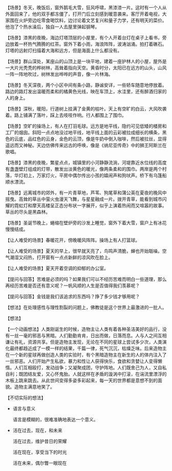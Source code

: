 【场景】冬天，晚饭后，窗外鹅毛大雪，狂风呼啸，黑漆漆一片。这时有一个人从外面回来了，他的双手都冻僵了，打开门后立刻感到暖意袭来。客厅开着电视，大家围在火炉旁边吃零食喝饮料，边讨论着文艺复兴和量子力学，还有明天的菜价。他泡了个热水澡后，独自一人去屋里弹起钢琴。

【场景】漆黑的夜晚，海边灯塔顶层的小屋里，有个人开着台灯在桌子上看书，旁边放着一杯热气腾腾的红茶。窗外下着小雨，海浪阵阵，波涛汹涌。拍打着礁石。灯塔的远射灯扫描着大海和远方，但是海面上什么都没有。

【场景】群山深处，某座山的山顶上是一块平地，建着一座护林人的小屋，屋外是一大片光秃秃的桦树林，高耸着指向天空。黄昏时分，太阳已在远方的山头，山风一阵一阵地吹过，树林发出哗哗的声音，像一片林海。

【场景】冬天深夜，两个小区中间有条小路，静谧安详，一些轿车随意地停放着。路边的路灯发出温暖而柔和的橘黄色光线，映在车顶上，水洼里，还有醉酒归家的人的身上。

【场景】深秋，暖阳，行道树上挂满了金黄的枯叶。天上有空旷的白云，大风吹袭着。路上铺满了落叶，踩上去吱吱作响。行人都围上了围巾。

【场景】空旷的操场上，有人在打羽毛球。远方是地平线，隐约可见低矮的楼房和工厂的烟囱。斜阳一点点地没过地平线，地平线上面的云彩被拉成细长的横条，黑色的云底，品红色的云身，金色的云顶，像是牛奶中倒入咖啡，然后被拉丝，显得遥远而又神秘。天边仿佛传来远古的呼唤，像是《纳尼亚传奇》中的狮王阿斯兰在歌唱。

【场景】漆黑的夜晚，繁星点点，城镇里的小河静静流淌，河堤靠近水位线的高度有盏盏壁灯组成的灯带，散发出淡黄色的暖光，像两条柔和的围巾。两岸是两个村落，华灯初上，万家灯火，平房中偶尔传出小孩的嬉闹声和狗吠声。桥下有乌篷船顺水漂流。

【场景】远离城市的郊外，有一片青草地，芦苇、狗尾草和蒲公英在夏夜的晚风中摇曳。高耸的草丛中萤火虫漫天飞舞，与星星融成一片。拨开青草，能看到城市闪耀的霓虹灯和摩天高楼呈正态分布状一字展开，似乎上演着热闹而又喧嚣的故事。草丛的尽头是黑森林。

【场景】圣诞节晚上，蜷缩在壁炉旁的沙发上睡觉，窗外下着大雪，窗户上有冰花慢慢结成。

【让人难受的场景】春暖花开，傍晚暖风阵阵。操场上有人打篮球。

【让人难受的场景】夏天的早上，很早就天亮了，鸟鸣声清脆，蝉也开始聒噪。空气潮湿又闷热，打开窗有一点点新鲜的凉风吹在脸上。

【让人难受的场景】夏天开着空调的抑郁的办公室。

【提问与回答】苦难是必须的吗？如果我们可以不经历苦难而明白一些道理，那么再经历苦难是否还有意义呢？一帆风顺的人生是否值得我们羡慕呢？

【提问与回答】金钱是我们该追求的东西吗？挣了多少钱才够用呢？

【想法】在处理感性与理性割裂的问题上，佛教徒是这个世界上最激进的一批人。

【想法】

【一个动画想法】人类刚诞生的时候，造物主让人类有着各种圣洁美好的品行，没有一丝一毫的邪恶与黑暗。人们勤勤肯肯，日出而做，日落而息。人与人之间互相谦让有礼，资源共享。但是造物主发现，无论在不同的星球上尝试多少次，人类演化最终都趋近成了一模一样的结果，千篇一律，死气沉沉，枯燥乏味。后来造物主在一个新的星球再做创造人类的实验时，有个黑暗造物主在新生的人的体内注入了一丝邪恶。人们开始产生私欲，暴力和性让人获得快乐，食欲和贪婪让人变得懒惰。人们互相殴打，发动战争；又凝聚成团，守护阵地。人们既舍己为人，又自私自利；既团结友爱，又心怀鬼胎。人就这样在矛盾的漩涡中打滚，在湍流里漂浮的木板上跳来跳去。从此世间变得多姿多彩起来，每一天的世界都是意想不到的面貌。造物主满意地笑了。

【不切实际的想法】

* 语言与意义

    语言是模糊的，很难准确地表达一个意义。

* 活在过去，现在，和未来

    活在过去，维护昔日的荣耀

    活在现在，享受当下的时光

    活在未来，偶尔瞥一眼现在